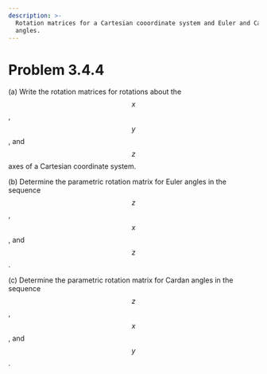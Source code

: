 ```yaml
---
description: >-
  Rotation matrices for a Cartesian cooordinate system and Euler and Cardan
  angles.
---
```


# Problem 3.4.4

(a) Write the rotation matrices for rotations about the $$x$$, $$y$$, and $$z$$ axes of a Cartesian coordinate system.

(b) Determine the parametric rotation matrix for Euler angles in the sequence $$z$$, $$x$$, and $$z$$.&#x20;

(c) Determine the parametric rotation matrix for Cardan angles in the sequence $$z$$, $$x$$, and $$y$$.
